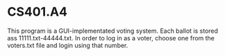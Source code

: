# CS401.A4

This program is a GUI-implementated voting system. Each ballot is stored ass 11111.txt-44444.txt. In order to log in as a voter, choose one from the voters.txt file and login using that number.

